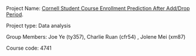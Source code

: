 Project Name: [Cornell Student Course Enrollment Prediction After Add/Drop Period](https://github.com/Joeyetinghan/scheduling_prediction).

Project type: Data analysis

Group Members: Joe Ye (ty357), Charlie Ruan (cfr54) , Jolene Mei (xm87)

Course code: 4741
